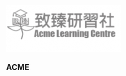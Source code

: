 <secction>
<img src="logo/8D3C961C-A464-4076-8F99-F14F56469212.png" align="middle">  
<p style="text-align:center;"><h2>ACME</font></h2></p>
<section/>
